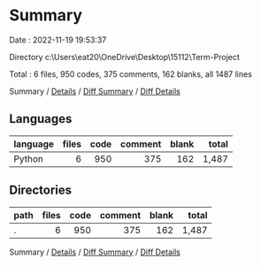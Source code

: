 # Summary

Date : 2022-11-19 19:53:37

Directory c:\\Users\\eat20\\OneDrive\\Desktop\\15112\\Term-Project

Total : 6 files,  950 codes, 375 comments, 162 blanks, all 1487 lines

Summary / [Details](details.md) / [Diff Summary](diff.md) / [Diff Details](diff-details.md)

## Languages
| language | files | code | comment | blank | total |
| :--- | ---: | ---: | ---: | ---: | ---: |
| Python | 6 | 950 | 375 | 162 | 1,487 |

## Directories
| path | files | code | comment | blank | total |
| :--- | ---: | ---: | ---: | ---: | ---: |
| . | 6 | 950 | 375 | 162 | 1,487 |

Summary / [Details](details.md) / [Diff Summary](diff.md) / [Diff Details](diff-details.md)